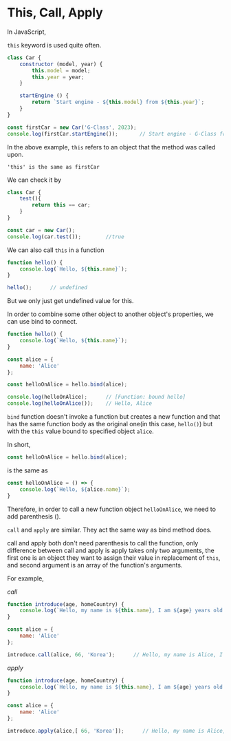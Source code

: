# This, Call, Apply

In JavaScript, 

`this` keyword is used quite often.

```js
class Car {
    constructor (model, year) {
        this.model = model;
        this.year = year;
    }

    startEngine () {
        return `Start engine - ${this.model} from ${this.year}`;
    }
}

const firstCar = new Car('G-Class', 2023);
console.log(firstCar.startEngine());       // Start engine - G-Class from 2023
```

In the above example, `this` refers to an object that the method was called upon.

```
'this' is the same as firstCar
```

We can check it by

```js
class Car {
    test(){
        return this == car;
    }
}

const car = new Car();
console.log(car.test());        //true
```

We can also call `this` in a function

```js
function hello() {
    console.log(`Hello, ${this.name}`);
}

hello();      // undefined
```

But we only just get undefined value for this.

In order to combine some other object to another object's properties, we can use bind to connect.

```js
function hello() {
    console.log(`Hello, ${this.name}`);
}

const alice = {
    name: 'Alice'
};

const helloOnAlice = hello.bind(alice);

console.log(helloOnAlice);      // [Function: bound hello]
console.log(helloOnAlice());    // Hello, Alice
```


`bind` function doesn't invoke a function but creates a new function and that has the same function body as the original one(in this case, `hello()`) but with the `this` value bound to specified object `alice`.

In short,

```js
const helloOnAlice = hello.bind(alice);
```

is the same as 

```js
const helloOnAlice = () => {
    console.log(`Hello, ${alice.name}`);
}
```

Therefore, in order to call a new function object `helloOnAlice`, we need to add parenthesis ().

`call` and `apply` are similar. They act the same way as bind method does. 

call and apply both don't need parenthesis to call the function, only difference between call and apply is apply takes only two arguments, the first one is an object they want to assign their value in replacement of `this`, and second argument is an array of the function's arguments.

For example,

<em>call</em>

```js
function introduce(age, homeCountry) {
    console.log(`Hello, my name is ${this.name}, I am ${age} years old from ${homeCountry}`);
}

const alice = {
    name: 'Alice'
};

introduce.call(alice, 66, 'Korea');      // Hello, my name is Alice, I am 66 years old from Korea
```

<em>apply</em>

```js
function introduce(age, homeCountry) {
    console.log(`Hello, my name is ${this.name}, I am ${age} years old from ${homeCountry}`);
}

const alice = {
    name: 'Alice'
};

introduce.apply(alice,[ 66, 'Korea']);      // Hello, my name is Alice, I am 66 years old from Korea
```
